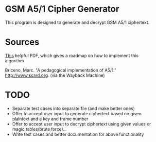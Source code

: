 # GSM A5/1 Cipher Generator
This program is designed to generate and decrypt GSM A5/1 ciphertext.

# Sources
[This](https://sites.cs.ucsb.edu/~koclab/teaching/cren/project/2017/jensen+andersen.pdf) helpful PDF, which gives a roadmap on how to implement this algorithm

Briceno, Marc. "A pedagogical implementation of A5/1." http://www.scard.org. (via the Wayback Machine)


# TODO 
- Separate test cases into separate file (and make better ones)
- Offer to accept user input to generate ciphertext based on given plaintext and a key and frame number
- Offer to accept user input to decrypt ciphertext using given values or magic tables/brute force/...
- Write test cases and better documentation for above functionality 